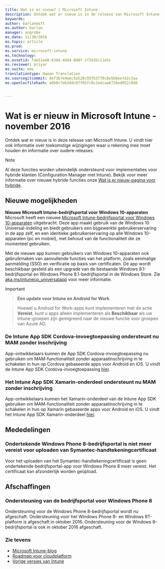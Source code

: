 ```yaml
---
title: Wat is er nieuw? | Microsoft Intune
description: Ontdek wat er nieuw is in de release van Microsoft Intune van deze maand en in oudere releases
keywords: 
author: barlanmsft
ms.author: barlan
manager: angrobe
ms.date: 11/30/2016
ms.topic: article
ms.prod: 
ms.service: microsoft-intune
ms.technology: 
ms.assetid: fab51ee0-638d-4dd4-8d8f-1f263bc11e5c
ms.reviewer: priyar
ms.suite: ems
translationtype: Human Translation
ms.sourcegitcommit: 8ef3b7e4eec5a520c93fb3f70c8e5b6ee7d2c3aa
ms.openlocfilehash: e0b0c7eb3ddc07f05fc0c2e4caa6726ed052c9d8


---
```

# <a name="whats-new-in-microsoft-intune---november-2016"></a>Wat is er nieuw in Microsoft Intune - november 2016
Ontdek wat er nieuw is in deze release van Microsoft Intune. U vindt hier ook informatie over toekomstige wijzigingen waar u rekening mee moet houden én informatie over oudere releases.

> [!Note]
> Al deze functies worden uiteindelijk ondersteund voor implementaties voor hybride klanten (Configuration Manager met Intune). Bekijk voor meer informatie over nieuwe hybride functies onze [Wat is er nieuw-pagina voor hybride](https://docs.microsoft.com/en-us/sccm/mdm/understand/whats-new-in-hybrid-mobile-device-management).

## <a name="new-capabilities"></a>Nieuwe mogelijkheden

<!--### View App States for All Platforms in Real Time
App installation status is now shown in real-time in the console. When you previously deployed an app, you had to wait for a targeted device to report back before the app install status was displayed in the Intune console.

### Streamline iOS App Management for your End Users
Intune can now automatically take over management of the previously installed app and no end user action is required.

Previously, if the end user of an enrolled iOS device installed an app from the App Store before you deployed that same app with a deployment action of __Available__, then the end user had to:

1. Open the __Company Portal__.
2. Select the app.
3. Tap __Install__ to enable Intune to take over management of the app.-->

__Nieuwe Microsoft Intune-bedrijfsportal voor Windows 10-apparaten__ Microsoft heeft een nieuwe [Microsoft Intune-bedrijfsportal voor Windows 10-apparaten](https://www.microsoft.com/store/apps/9wzdncrfj3pz) uitgebracht. Deze app maakt gebruik van de Windows 10 Universal-indeling en biedt gebruikers een bijgewerkte gebruikerservaring in de app zelf, en een identieke gebruikerservaring op alle Windows 10-apparaten (pc en mobiel), met behoud van de functionaliteit die ze momenteel gebruiken.

Met de nieuwe app kunnen gebruikers van Windows 10-apparaten ook gebruikmaken van aanvullende functies van het platform, zoals eenmalige aanmelding (SSO) en verificatie op basis van certificaten. De app wordt beschikbaar gesteld als een upgrade van de bestaande Windows 8.1-bedrijfsportal en Windows Phone 8.1-bedrijfsportal in de Windows Store. Zie [aka.ms/intunecp_universalapp](http://aka.ms/intunecp_universalapp) voor meer informatie.

<!--### Support for Windows Store for Business Apps Being Deployed as Available
You can now deploy apps you synchronized from the Windows Store for Business (WSfB) with a deployment action of __Available__ or __Required__. After syncing WSfB apps into Intune, administrators will be able to target those apps as available installs to groups of users. End users will see the deployed WSfB apps as available for install in the Universal Company Portal, where they can choose whether they would like to acquire the apps.

### Conditional Access for MAM with SharePoint Online

You can block apps that are not supported by Intune mobile app management (MAM) policies from accessing SharePoint online.  You can get started in Intune mobile app management via the Azure portal. Look for the  Conditional Access section in the “Settings” blade which now includes the option for SharePoint online.-->

> [!IMPORTANT]

> __Een update voor Intune en Android for Work__

> Hoewel u Android for Work-apps kunt implementeren met de actie __Vereist__, kunt u apps alleen implementeren als __Beschikbaar__ als uw Intune-groepen zijn gemigreerd naar de nieuwe functie voor groepen van Azure AD.

### <a name="intune-app-sdk-for-cordova-plugin-now-supports-mam-without-enrollment"></a>De Intune App SDK Cordova-invoegtoepassing ondersteunt nu MAM zonder inschrijving
App-ontwikkelaars kunnen de App SDK Cordova-invoegtoepassing nu gebruiken om MAM-functionaliteit zonder apparaatinschrijving in te schakelen in hun op Cordova gebaseerde apps voor Android en iOS. U vindt de Intune App SDK Cordova-invoegtoepassing [hier](https://github.com/msintuneappsdk/cordova-plugin-ms-intune-mam).

### <a name="intune-app-sdk-xamarin-component-now-supports-mam-without-enrollment"></a>Het Intune App SDK Xamarin-onderdeel ondersteunt nu MAM zonder inschrijving
App-ontwikkelaars kunnen het Xamarin-onderdeel van de Intune App SDK gebruiken om MAM-functionaliteit zonder apparaatinschrijving in te schakelen in hun op Xamarin gebaseerde apps voor Android en iOS. U vindt het Intune App SDK Xamarin-onderdeel [hier](https://github.com/msintuneappsdk/intune-app-sdk-xamarin).

## <a name="notices"></a>Mededelingen

### <a name="symantec-signing-certificate-no-longer-requires-signed-windows-phone-8-company-portal-for-upload"></a>Ondertekende Windows Phone 8-bedrijfsportal is niet meer vereist voor uploaden van Symantec-handtekeningcertificaat
Voor het uploaden van het Symantec-handtekeningcertificaat is geen ondertekende bedrijfsportal-app voor Windows Phone 8 meer vereist. Het certificaat kan afzonderlijk worden geüpload.

## <a name="deprecations"></a>Afschaffingen

### <a name="support-for-the-windows-phone-8-company-portal"></a>Ondersteuning van de bedrijfsportal voor Windows Phone 8
Ondersteuning voor de Windows Phone 8-bedrijfsportal wordt nu afgeschaft. Ondersteuning voor het Windows Phone 8- en Windows RT-platform is afgeschaft in oktober 2016. Ondersteuning voor de Windows 8-bedrijfsportal is ook in oktober 2016 afgeschaft.


### <a name="see-also"></a>Zie tevens
* [Microsoft Intune-blog](http://go.microsoft.com/fwlink/?LinkID=273882)
* [Roadmap voor cloudplatform](http://www.microsoft.com/en-us/server-cloud/roadmap/Indevelopment.aspx?TabIndex=0&dropValue=Intune)
* [Vorige versies van Intune](whats-new-archive.md)



<!--HONumber=Dec16_HO1-->


